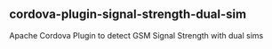 
## cordova-plugin-signal-strength-dual-sim

Apache Cordova Plugin to detect GSM Signal Strength with dual sims  
